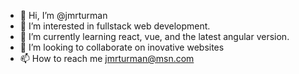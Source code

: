 - 👋 Hi, I’m @jmrturman
- 👀 I’m interested in fullstack web development.
- 🌱 I’m currently learning react, vue, and the latest angular version.
- 💞️ I’m looking to collaborate on inovative websites
- 📫 How to reach me jmrturman@msn.com


